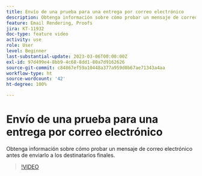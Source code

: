 ```yaml
---
title: Envío de una prueba para una entrega por correo electrónico
description: Obtenga información sobre cómo probar un mensaje de correo electrónico antes de enviarlo a los destinatarios finales.
feature: Email Rendering, Proofs
jira: KT-11932
doc-type: feature video
activity: use
role: User
level: Beginner
last-substantial-update: 2023-03-06T00:00:00Z
exl-id: 97d499e4-8bb9-4c68-8dd1-80a7d9162626
source-git-commit: c84867ef59a10448a377a959d0b67ae71343a4aa
workflow-type: ht
source-wordcount: '42'
ht-degree: 100%

---
```


# Envío de una prueba para una entrega por correo electrónico

Obtenga información sobre cómo probar un mensaje de correo electrónico antes de enviarlo a los destinatarios finales.

>[!VIDEO](https://video.tv.adobe.com/v/3416038/?quality=12&learn=on)
